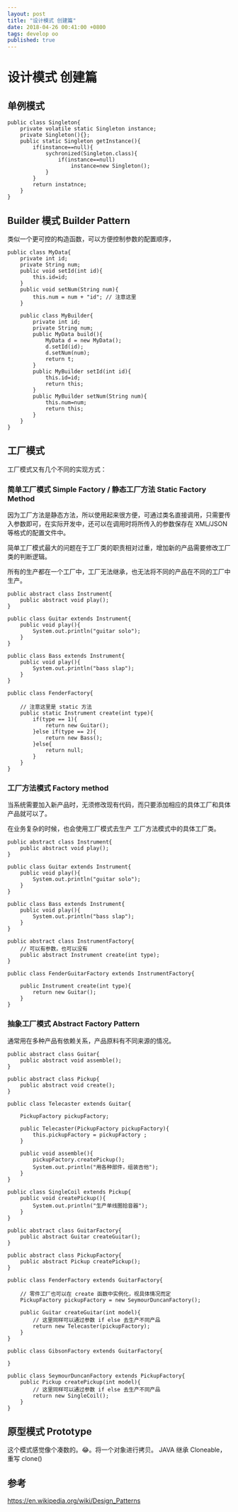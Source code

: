 ```yaml
---
layout: post
title: "设计模式 创建篇"
date: 2018-04-26 00:41:00 +0800
tags: develop oo
published: true
---
```

# 设计模式 创建篇

## 单例模式

```
public class Singleton{
    private volatile static Singleton instance;
    private Singleton(){};
    public static Singleton getInstance(){
        if(instance==null){
            sychronized(Singleton.class){
                if(instance==null)
                    instance=new Singleton();
            }
        }
        return instatnce;
    }
}
```

## Builder 模式 Builder Pattern

类似一个更可控的构造函数，可以方便控制参数的配置顺序，

```
public class MyData{
    private int id;
    private String num; 
    public void setId(int id){
        this.id=id;
    }
    public void setNum(String num){
        this.num = num + "id"; // 注意这里
    }

    public class MyBuilder{
        private int id;
        private String num;
        public MyData build(){
            MyData d = new MyData();
            d.setId(id);
            d.setNum(num);
            return t;
        }
        public MyBuilder setId(int id){
            this.id=id;
            return this;
        }
        public MyBuilder setNum(String num){
            this.num=num;
            return this;
        }
    }
}
```

## 工厂模式

工厂模式又有几个不同的实现方式：

### 简单工厂模式 Simple Factory / 静态工厂方法 Static Factory Method 

因为工厂方法是静态方法，所以使用起来很方便，可通过类名直接调用，只需要传入参数即可，在实际开发中，还可以在调用时将所传入的参数保存在 XML/JSON 等格式的配置文件中。

简单工厂模式最大的问题在于工厂类的职责相对过重，增加新的产品需要修改工厂类的判断逻辑。

所有的生产都在一个工厂中，工厂无法继承，也无法将不同的产品在不同的工厂中生产。

```
public abstract class Instrument{
    public abstract void play();
} 

public class Guitar extends Instrument{
    public void play(){
        System.out.println("guitar solo");
    }
}

public class Bass extends Instrument{
    public void play(){
        System.out.println("bass slap");
    }
}

public class FenderFactory{

    // 注意这里是 static 方法
    public static Instrument create(int type){
        if(type == 1){
            return new Guitar();
        }else if(type == 2){
            return new Bass();
        }else{
            return null;
        }
    }
}
```

### 工厂方法模式 Factory method

当系统需要加入新产品时，无须修改现有代码，而只要添加相应的具体工厂和具体产品就可以了。

在业务复杂的时候，也会使用工厂模式去生产 工厂方法模式中的具体工厂类。

```
public abstract class Instrument{
    public abstract void play();
} 

public class Guitar extends Instrument{
    public void play(){
        System.out.println("guitar solo");
    }
}

public class Bass extends Instrument{
    public void play(){
        System.out.println("bass slap");
    }
}

public abstract class InstrumentFactory{
    // 可以有参数，也可以没有
    public abstract Instrument create(int type);
}

public class FenderGuitarFactory extends InstrumentFactory{

    public Instrument create(int type){
        return new Guitar();
    }
}
```

### 抽象工厂模式 Abstract Factory Pattern

通常用在多种产品有依赖关系，产品原料有不同来源的情况。

```
public abstract class Guitar{
    public abstract void assemble();
}

public abstract class Pickup{
    public abstract void create();
}

public class Telecaster extends Guitar{

    PickupFactory pickupFactory;

    public Telecaster(PickupFactory pickupFactory){
        this.pickupFactory = pickupFactory ;
    }

    public void assemble(){
        pickupFactory.createPickup();
        System.out.println("用各种部件，组装吉他");
    }
}

public class SingleCoil extends Pickup{
    public void createPickup(){
        System.out.println("生产单线圈拾音器");
    }
}

public abstract class GuitarFactory{
    public abstract Guitar createGuitar();
}

public abstract class PickupFactory{
    public abstract Pickup createPickup();
}

public class FenderFactory extends GuitarFactory{

    // 零件工厂也可以在 create 函数中实例化，视具体情况而定
    PickupFactory pickupFactory = new SeymourDuncanFactory();

    public Guitar createGuitar(int model){
        // 这里同样可以通过参数 if else 去生产不同产品
        return new Telecaster(pickupFactory);
    }
}

public class GibsonFactory extends GuitarFactory{
    
}

public class SeymourDuncanFactory extends PickupFactory{
    public Pickup createPickup(int model){
        // 这里同样可以通过参数 if else 去生产不同产品
        return new SingleCoil();
    }
}
```


## 原型模式 Prototype

这个模式感觉像个凑数的。😂。将一个对象进行拷贝。
JAVA 继承 Cloneable，重写 clone()


## 参考

<https://en.wikipedia.org/wiki/Design_Patterns>

